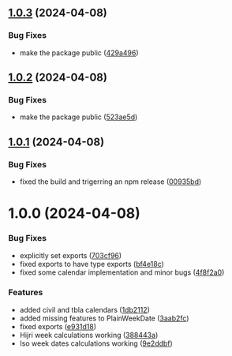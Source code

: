 ## [1.0.3](https://github.com/zamanapp/week-dates/compare/v1.0.2...v1.0.3) (2024-04-08)


### Bug Fixes

* make the package public ([429a496](https://github.com/zamanapp/week-dates/commit/429a496a047ba73796d1b432e57f08ed1bee6140))

## [1.0.2](https://github.com/zamanapp/week-dates/compare/v1.0.1...v1.0.2) (2024-04-08)


### Bug Fixes

* make the package public ([523ae5d](https://github.com/zamanapp/week-dates/commit/523ae5d9116ac479e2fdbe0a9450fbacae3a1a8f))

## [1.0.1](https://github.com/zamanapp/week-dates/compare/v1.0.0...v1.0.1) (2024-04-08)


### Bug Fixes

* fixed the build and trigerring an npm release ([00935bd](https://github.com/zamanapp/week-dates/commit/00935bd040e079ad4a1326985b193e4b8d24015c))

# 1.0.0 (2024-04-08)


### Bug Fixes

* explicitly set exports ([703cf96](https://github.com/zamanapp/week-dates/commit/703cf969fb7464a2795feed81abbb29ae57a71ce))
* fixed exports to have type exports ([bf4e18c](https://github.com/zamanapp/week-dates/commit/bf4e18c20c88f737f2cae58eedfd9d56a2ed11a9))
* fixed some calendar implementation and minor bugs ([4f8f2a0](https://github.com/zamanapp/week-dates/commit/4f8f2a0c8bd2cb2d4d9f9e4d85355ab6ca900d2c))


### Features

* added civil and tbla calendars ([1db2112](https://github.com/zamanapp/week-dates/commit/1db21128eaeafe8ef527d732086ba82cbdf50672))
* added missing features to PlainWeekDate ([3aab2fc](https://github.com/zamanapp/week-dates/commit/3aab2fcef546b36cae44ca59e93d9ff3694710a2))
* fixed exports ([e931d18](https://github.com/zamanapp/week-dates/commit/e931d1877a1abc4e2e6e317faf3b390e9e1ca9a1))
* Hijri week calculations working ([388443a](https://github.com/zamanapp/week-dates/commit/388443ada7ec6ab03a5c2b8590c6686fd1c89a43))
* Iso week dates calculations working ([9e2ddbf](https://github.com/zamanapp/week-dates/commit/9e2ddbfd4459452467a2b5f77a5790e7b4c16315))

